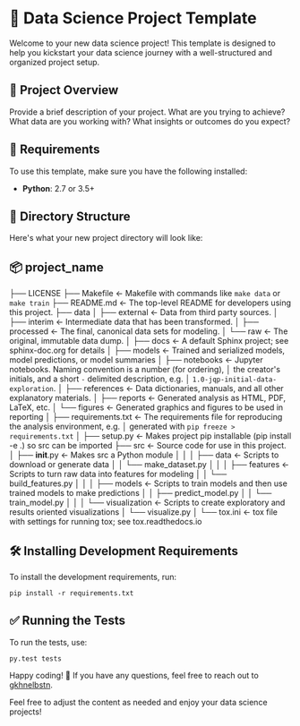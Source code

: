 # 🧠 Data Science Project Template

Welcome to your new data science project! This template is designed to help you kickstart your data science journey with a well-structured and organized project setup.

## 🌟 Project Overview

Provide a brief description of your project. What are you trying to achieve? What data are you working with? What insights or outcomes do you expect?

## 🔧 Requirements

To use this template, make sure you have the following installed:

- **Python**: 2.7 or 3.5+

## 📁 Directory Structure
Here's what your new project directory will look like:

## 📦 project_name
├── LICENSE
├── Makefile           <- Makefile with commands like `make data` or `make train`
├── README.md          <- The top-level README for developers using this project.
├── data
│   ├── external       <- Data from third party sources.
│   ├── interim        <- Intermediate data that has been transformed.
│   ├── processed      <- The final, canonical data sets for modeling.
│   └── raw            <- The original, immutable data dump.
│
├── docs               <- A default Sphinx project; see sphinx-doc.org for details
│
├── models             <- Trained and serialized models, model predictions, or model summaries
│
├── notebooks          <- Jupyter notebooks. Naming convention is a number (for ordering),
│                         the creator's initials, and a short `-` delimited description, e.g.
│                         `1.0-jqp-initial-data-exploration`.
│
├── references         <- Data dictionaries, manuals, and all other explanatory materials.
│
├── reports            <- Generated analysis as HTML, PDF, LaTeX, etc.
│   └── figures        <- Generated graphics and figures to be used in reporting
│
├── requirements.txt   <- The requirements file for reproducing the analysis environment, e.g.
│                         generated with `pip freeze > requirements.txt`
│
├── setup.py           <- Makes project pip installable (pip install -e .) so src can be imported
├── src                <- Source code for use in this project.
│   ├── __init__.py    <- Makes src a Python module
│   │
│   ├── data           <- Scripts to download or generate data
│   │   └── make_dataset.py
│   │
│   ├── features       <- Scripts to turn raw data into features for modeling
│   │   └── build_features.py
│   │
│   ├── models         <- Scripts to train models and then use trained models to make predictions
│   │   ├── predict_model.py
│   │   └── train_model.py
│   │
│   └── visualization  <- Scripts to create exploratory and results oriented visualizations
│       └── visualize.py
│
└── tox.ini            <- tox file with settings for running tox; see tox.readthedocs.io

## 🛠️ Installing Development Requirements
To install the development requirements, run:
```
pip install -r requirements.txt
```
## ✅ Running the Tests
To run the tests, use:
```
py.test tests
```
Happy coding! 🎉 If you have any questions, feel free to reach out to [gkhnelbstn](https://github.com/gkhnelbstn).

Feel free to adjust the content as needed and enjoy your data science projects!


